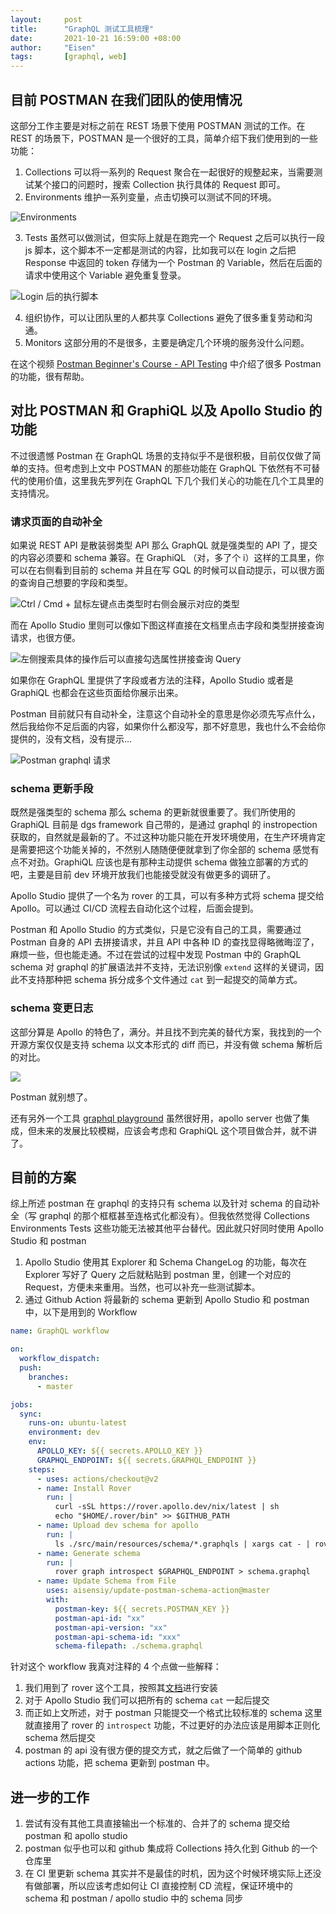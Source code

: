 ```yaml
---
layout:     post
title:      "GraphQL 测试工具梳理"
date:       2021-10-21 16:59:00 +08:00
author:     "Eisen"
tags:       [graphql, web]
---
```


## 目前 POSTMAN 在我们团队的使用情况

这部分工作主要是对标之前在 REST 场景下使用 POSTMAN 测试的工作。在 REST 的场景下，POSTMAN 是一个很好的工具，简单介绍下我们使用到的一些功能：

1. Collections 可以将一系列的 Request 聚合在一起很好的规整起来，当需要测试某个接口的问题时，搜索 Collection 执行具体的 Request 即可。
2. Environments 维护一系列变量，点击切换可以测试不同的环境。

![Environments](2021-10-21-16-20-40.png)

3. Tests 虽然可以做测试，但实际上就是在跑完一个 Request 之后可以执行一段 js 脚本，这个脚本不一定都是测试的内容，比如我可以在 login 之后把 Response 中返回的 token 存储为一个 Postman 的 Variable，然后在后面的请求中使用这个 Variable 避免重复登录。

![Login 后的执行脚本](2021-10-21-16-24-22.png)

4. 组织协作，可以让团队里的人都共享 Collections 避免了很多重复劳动和沟通。
5. Monitors 这部分用的不是很多，主要是确定几个环境的服务没什么问题。

在这个视频 [Postman Beginner's Course - API Testing](https://www.youtube.com/watch?v=VywxIQ2ZXw4) 中介绍了很多 Postman 的功能，很有帮助。

## 对比 POSTMAN 和 GraphiQL 以及 Apollo Studio 的功能

不过很遗憾 Postman 在 GraphQL 场景的支持似乎不是很积极，目前仅仅做了简单的支持。但考虑到上文中 POSTMAN 的那些功能在 GraphQL 下依然有不可替代的使用价值，这里我先罗列在 GraphQL 下几个我们关心的功能在几个工具里的支持情况。

### 请求页面的自动补全

如果说 REST API 是散装弱类型 API 那么 GraphQL 就是强类型的 API 了，提交的内容必须要和 schema 兼容。在 GraphiQL （对，多了个 i）这样的工具里，你可以在右侧看到目前的 schema 并且在写 GQL 的时候可以自动提示，可以很方面的查询自己想要的字段和类型。

![Ctrl / Cmd + 鼠标左键点击类型时右侧会展示对应的类型](2021-10-21-19-12-20.png)

而在 Apollo Studio 里则可以像如下图这样直接在文档里点击字段和类型拼接查询请求，也很方便。

![左侧搜索具体的操作后可以直接勾选属性拼接查询 Query](2021-10-21-19-15-34.png)

如果你在 GraphQL 里提供了字段或者方法的注释，Apollo Studio 或者是 GraphiQL 也都会在这些页面给你展示出来。

Postman 目前就只有自动补全，注意这个自动补全的意思是你必须先写点什么，然后我给你不足后面的内容，如果你什么都没写，那不好意思，我也什么不会给你提供的，没有文档，没有提示...

![Postman graphql 请求](2021-10-21-19-18-02.png)

### schema 更新手段

既然是强类型的 schema 那么 schema 的更新就很重要了。我们所使用的 GraphiQL 目前是 dgs framework 自己带的，是通过 graphql 的 instropection 获取的，自然就是最新的了。不过这种功能只能在开发环境使用，在生产环境肯定是需要把这个功能关掉的，不然别人随随便便就拿到了你全部的 schema 感觉有点不对劲。GraphiQL 应该也是有那种主动提供 schema 做独立部署的方式的吧，主要是目前 dev 环境开放我们也能接受就没有做更多的调研了。

Apollo Studio 提供了一个名为 rover 的工具，可以有多种方式将 schema 提交给 Apollo。可以通过 CI/CD 流程去自动化这个过程，后面会提到。

Postman 和 Apollo Studio 的方式类似，只是它没有自己的工具，需要通过 Postman 自身的 API 去拼接请求，并且 API 中各种 ID 的查找显得略微晦涩了，麻烦一些，但也能走通。不过在尝试的过程中发现 Postman 中的 GraphQL schema 对 graphql 的扩展语法并不支持，无法识别像 `extend` 这样的关键词，因此不支持那种把 schema 拆分成多个文件通过 `cat` 到一起提交的简单方式。

### schema 变更日志

这部分算是 Apollo 的特色了，满分。并且找不到完美的替代方案，我找到的一个开源方案仅仅是支持 schema 以文本形式的 diff 而已，并没有做 schema 解析后的对比。

![](2021-10-21-19-29-13.png)

Postman 就别想了。

还有另外一个工具 [graphql playground](https://github.com/graphql/graphql-playground) 虽然很好用，apollo server 也做了集成，但未来的发展比较模糊，应该会考虑和 GraphiQL 这个项目做合并，就不讲了。

## 目前的方案

综上所述 postman 在 graphql 的支持只有 schema 以及针对 schema 的自动补全（写 graphql 的那个框框甚至连格式化都没有）。但我依然觉得 Collections Environments Tests 这些功能无法被其他平台替代。因此就只好同时使用 Apollo Studio 和 postman

1. Apollo Studio 使用其 Explorer 和 Schema ChangeLog 的功能，每次在 Explorer 写好了 Query 之后就粘贴到 postman 里，创建一个对应的 Request，方便未来重用。当然，也可以补充一些测试脚本。
2. 通过 Github Action 将最新的 schema 更新到 Apollo Studio 和 postman 中，以下是用到的 Workflow

```yaml
name: GraphQL workflow

on:
  workflow_dispatch:
  push:
    branches:
      - master

jobs:
  sync:
    runs-on: ubuntu-latest
    environment: dev
    env:
      APOLLO_KEY: ${{ secrets.APOLLO_KEY }}
      GRAPHQL_ENDPOINT: ${{ secrets.GRAPHQL_ENDPOINT }}
    steps:
      - uses: actions/checkout@v2
      - name: Install Rover                                                    # [1]
        run: |
          curl -sSL https://rover.apollo.dev/nix/latest | sh
          echo "$HOME/.rover/bin" >> $GITHUB_PATH
      - name: Upload dev schema for apollo                                     # [2]
        run: |
          ls ./src/main/resources/schema/*.graphqls | xargs cat - | rover graph publish openbayes@dev --schema -
      - name: Generate schema                                                  # [3]
        run: |
          rover graph introspect $GRAPHQL_ENDPOINT > schema.graphql
      - name: Update Schema from File                                          # [4]
        uses: aisensiy/update-postman-schema-action@master
        with:
          postman-key: ${{ secrets.POSTMAN_KEY }}
          postman-api-id: "xx"
          postman-api-version: "xx"
          postman-api-schema-id: "xxx"
          schema-filepath: ./schema.graphql
```

针对这个 workflow 我真对注释的 4 个点做一些解释：

1. 我们用到了 rover 这个工具，按照其[文档](https://www.apollographql.com/docs/rover/ci-cd/#github-actions)进行安装
2. 对于 Apollo Studio 我们可以把所有的 schema `cat` 一起后提交
3. 而正如上文所述，对于 postman 只能提交一个格式比较标准的 schema 这里就直接用了 rover 的 `introspect` 功能，不过更好的办法应该是用脚本正则化 schema 然后提交
4. postman 的 api 没有很方便的提交方式，就之后做了一个简单的 github actions 功能，把 schema 更新到 postman 中。

## 进一步的工作

1. 尝试有没有其他工具直接输出一个标准的、合并了的 schema 提交给 postman 和  apollo studio
2. postman 似乎也可以和 github 集成将 Collections 持久化到 Github 的一个仓库里
3. 在 CI 里更新 schema 其实并不是最佳的时机，因为这个时候环境实际上还没有做部署，所以应该考虑如何让 CI 直接控制 CD 流程，保证环境中的 schema 和 postman / apollo studio 中的 schema 同步